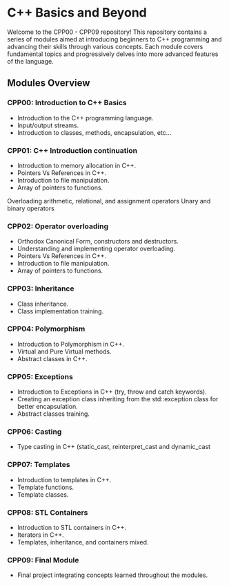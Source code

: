 # C++ Basics and Beyond

Welcome to the CPP00 - CPP09 repository! This repository contains a series of modules aimed at introducing beginners to C++ programming and advancing their skills through various concepts. Each module covers fundamental topics and progressively delves into more advanced features of the language.

## Modules Overview

### CPP00: Introduction to C++ Basics
<ul>
  <li> Introduction to the C++ programming language.</li>
  <li> Input/output streams. </li>
  <li> Introduction to classes, methods, encapsulation, etc... </li>
</ul>

### CPP01: C++ Introduction continuation
<ul>
  <li> Introduction to memory allocation in C++.</li>
  <li> Pointers Vs References in C++. </li>
  <li> Introduction to file manipulation. </li>
   <li> Array of pointers to functions. </li>
</ul>
Overloading arithmetic, relational, and assignment operators
Unary and binary operators

### CPP02: Operator overloading
<ul>
  <li> Orthodox Canonical Form, constructors and destructors. </li>
  <li> Understanding and implementing operator overloading.</li>
  <li> Pointers Vs References in C++. </li>
  <li> Introduction to file manipulation. </li>
   <li> Array of pointers to functions. </li>
</ul>

### CPP03: Inheritance
<ul>
  <li> Class inheritance.</li>
  <li> Class implementation training. </li>
</ul>

### CPP04: Polymorphism
<ul>
  <li> Introduction to Polymorphism in C++.</li>
  <li> Virtual and Pure Virtual methods. </li>
  <li> Abstract classes in C++. </li>
</ul>

### CPP05: Exceptions
<ul>
  <li> Introduction to Exceptions in C++ (try, throw and catch keywords).</li>
  <li> Creating an exception class inheriting from the std::exception class for better encapsulation. </li>
  <li> Abstract classes training. </li>
</ul>

### CPP06: Casting
<ul>
  <li> Type casting in C++ (static_cast, reinterpret_cast and dynamic_cast </li>
</ul>

### CPP07: Templates
<ul>
  <li> Introduction to templates in C++.</li>
  <li> Template functions. </li>
  <li> Template classes. </li>
</ul>

### CPP08: STL Containers
<ul>
  <li> Introduction to STL containers in C++.</li>
  <li> Iterators in C++. </li>
  <li> Templates, inheritance, and containers mixed. </li>
</ul>

### CPP09: Final Module
<ul>
  <li> Final project integrating concepts learned throughout the modules.</li>
</ul>

